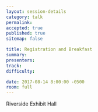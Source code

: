 ```yaml
---
layout: session-details
category: talk
permalink:
accepted: true
published: true
sitemap: false

title: Registration and Breakfast
summary:
presenters:
track:
difficulty:

date: 2017-08-14 8:00:00 -0500
room: full
---
```

Riverside Exhibit Hall
